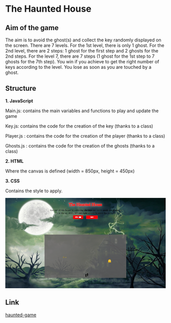 # The Haunted House

## Aim of the game
The aim is to avoid the ghost(s) and collect the key randomly displayed on the screen.
There are 7 levels. For the 1st level, there is only 1 ghost. For the 2nd level, there are 2 steps: 1 ghost for the first step and 2 ghosts for the 2nd steps.
For the level 7, there are 7 steps (1 ghost for the 1st step to 7 ghosts for the 7th step).
You win if you achieve to get the right number of keys according to the level.
You lose as soon as you are touched by a ghost.

## Structure

**1. JavaScript**

Main.js: contains the main variables and functions to play and update the game

Key.js: contains the code for the creation of the key (thanks to a class)

Player.js : contains the code for the creation of the player (thanks to a class)

Ghosts.js : contains the code for the creation of the ghosts (thanks to a class)



**2. HTML**

Where the canvas is defined (width = 850px, height = 450px)


**3. CSS**

Contains the style to apply.

![alt text](/images/image-game.jpg)


## Link
[haunted-game](https://sandrine8304.github.io/haunted-house/)
